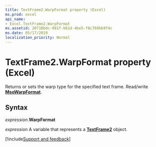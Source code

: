 ```yaml
---
title: TextFrame2.WarpFormat property (Excel)
ms.prod: excel
api_name:
- Excel.TextFrame2.WarpFormat
ms.assetid: 20710bdc-981f-b61d-4be5-f8c760bb9f4c
ms.date: 05/17/2019
localization_priority: Normal
---
```



# TextFrame2.WarpFormat property (Excel)

Returns or sets the warp type for the specified text frame. Read/write **[MsoWarpFormat](Office.MsoWarpFormat.md)**.


## Syntax

_expression_.**WarpFormat**

_expression_ A variable that represents a **[TextFrame2](Excel.TextFrame2.md)** object.


[!include[Support and feedback](~/includes/feedback-boilerplate.md)]